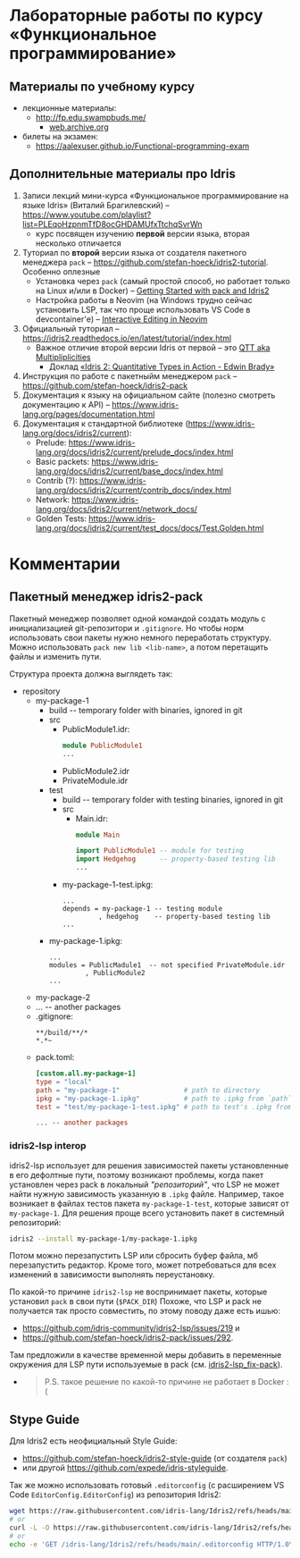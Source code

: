 # Лабораторные работы по курсу «Функциональное программирование»

## Материалы по учебному курсу

- лекционные материалы:
   - http://fp.edu.swampbuds.me/
      - [web.archive.org](https://web.archive.org/web/20240904134050/http://fp.edu.swampbuds.me/)
- билеты на экзамен:
   - https://aalexuser.github.io/Functional-programming-exam

## Дополнительные материалы про Idris

1. Записи лекций мини-курса «Функциональное программирование на языке Idris»
   (Виталий Брагилевский) – https://www.youtube.com/playlist?list=PLEqoHzpnmTfD8ocGHDAMUfxTtchqSvrWn
   - курс посвящен изучению **первой** версии языка, вторая несколько отличается
2. Туториал по **второй** версии языка от создателя пакетного менеджера
   `pack` – https://github.com/stefan-hoeck/idris2-tutorial. Особенно оплезные
   - Установка через `pack` (самый простой способ, но работает только на Linux и/или в Docker)
     – [Getting Started with pack and Idris2](https://github.com/stefan-hoeck/idris2-tutorial/blob/main/src/Appendices/Install.md)
   - Настройка работы в Neovim (на Windows трудно сейчас установить LSP, так что проще использовать VS Code в devcontainer'е)
     – [Interactive Editing in Neovim](https://github.com/stefan-hoeck/idris2-tutorial/blob/main/src/Appendices/Neovim.md)
3. Официальный туториал – https://idris2.readthedocs.io/en/latest/tutorial/index.html
   - Важное отличие второй версии Idris от первой – это [QTT aka Multipliplicities](https://idris2.readthedocs.io/en/latest/tutorial/multiplicities.html)
     - Доклад [«Idris 2: Quantitative Types in Action - Edwin Brady»](https://youtu.be/0uA-tKR6Ah4)
4. Инструкция по работе с пакетныйм менеджером `pack` – https://github.com/stefan-hoeck/idris2-pack
5. Документация к языку на официальном сайте (полезно смотреть документацию к API)
   – https://www.idris-lang.org/pages/documentation.html
6. Документация к стандартной библиотеке (https://www.idris-lang.org/docs/idris2/current):
   - Prelude: https://www.idris-lang.org/docs/idris2/current/prelude_docs/index.html
   - Basic packets: https://www.idris-lang.org/docs/idris2/current/base_docs/index.html
   - Contrib (?): https://www.idris-lang.org/docs/idris2/current/contrib_docs/index.html
   - Network: https://www.idris-lang.org/docs/idris2/current/network_docs/
   - Golden Tests: https://www.idris-lang.org/docs/idris2/current/test_docs/docs/Test.Golden.html

# Комментарии

## Пакетный менеджер idris2-pack

Пакетный менеджер позволяет одной командой создать модуль с инициализацией git-репозитори и `.gitignore`. Но чтобы норм использовать свои пакеты нужно немного переработать структуру. Можно использовать `pack new lib <lib-name>`, а потом перетащить файлы и изменить пути.

Структура проекта должна выглядеть так:
- repository
   - my-package-1
      - build -- temporary folder with binaries, ignored in git
      - src
         - PublicModule1.idr:
            ```idris
            module PublicModule1
            ...
            ```
         - PublicModule2.idr
         - PrivateModule.idr
      - test
         - build -- temporary folder with testing binaries, ignored in git
         - src
            - Main.idr:
               ```idris
               module Main

               import PublicModule1 -- module for testing
               import Hedgehog      -- property-based testing lib
               ...
               ```
         - my-package-1-test.ipkg:
            ```ipkg
            ...
            depends = my-package-1 -- testing module
                     , hedgehog    -- property-based testing lib
            ...
            ```
      - my-package-1.ipkg:
         ```ipkg
         ...
         modules = PublicMadule1  -- not specified PrivateModule.idr
                  , PublicModule2
         ...
         ```
   - my-package-2
   - ... -- another packages
   - .gitignore:
      ```gitignore
      **/build/**/*
      *.*~
      ```
   - pack.toml:
      ```toml
      [custom.all.my-package-1]
      type = "local"
      path = "my-package-1"                # path to directory
      ipkg = "my-package-1.ipkg"           # path to .ipkg from `path`
      test = "test/my-package-1-test.ipkg" # path to test's .ipkg from `paht`

      ... -- another packages
      ```

### idris2-lsp interop

idris2-lsp использует для решения зависимостей пакеты установленные в его дефолтные пути, поэтому возникают проблемы, когда пакет установлен через pack в локальный *"репозиторий"*, что LSP не может найти нужную зависимость указанную в `.ipkg` файле. Например, такое возникает в файлах тестов пакета `my-package-1-test`, которые зависят от `my-package-1`. Для решения проще всего установить пакет в системный репозиторий:

```sh
idris2 --install my-package-1/my-package-1.ipkg
```

Потом можно перезапустить LSP или сбросить буфер файла, мб перезапустить редактор. Кроме того, может потребоваться для всех изменений в зависимости выполнять переустановку.

По какой-то причине `idris2-lsp` не воспринимает пакеты, которые установил
`pack` в свои пути (`$PACK_DIR`) Похоже, что LSP и pack не получается так
просто совместить, по этому поводу даже есть ишью:

- https://github.com/idris-community/idris2-lsp/issues/219 и
- https://github.com/stefan-hoeck/idris2-pack/issues/292.

Там предложили в качестве временной меры добавить в переменные окружения для LSP
пути используемые в pack (см.
[idris2-lsp_fix-pack](https://github.com/e1turin/itmo-fp/blob/docker/idris2-lsp_fix-pack)).
- > P.S. такое решение по какой-то причине не работает в Docker :(

## Stype Guide

Для Idris2 есть неофициальный Style Guide:
- https://github.com/stefan-hoeck/idris2-style-guide (от создателя `pack`)
- или другой https://github.com/expede/idris-styleguide.

Так же можно использовать готовый `.editorconfig` (с расширением VS Code
`EditorConfig.EditorConfig`) из репозитория Idris2:

```sh
wget https://raw.githubusercontent.com/idris-lang/Idris2/refs/heads/main/.editorconfig
# or
curl -L -O https://raw.githubusercontent.com/idris-lang/Idris2/refs/heads/main/.editorconfig
# or
echo -e 'GET /idris-lang/Idris2/refs/heads/main/.editorconfig HTTP/1.0\nHost: raw.githubusercontent.com\n\n' | openssl s_client -quiet -connect raw.githubusercontent.com:443 2>/dev/null | sed '0,/^\s*$/d' > .editorconfig
```

